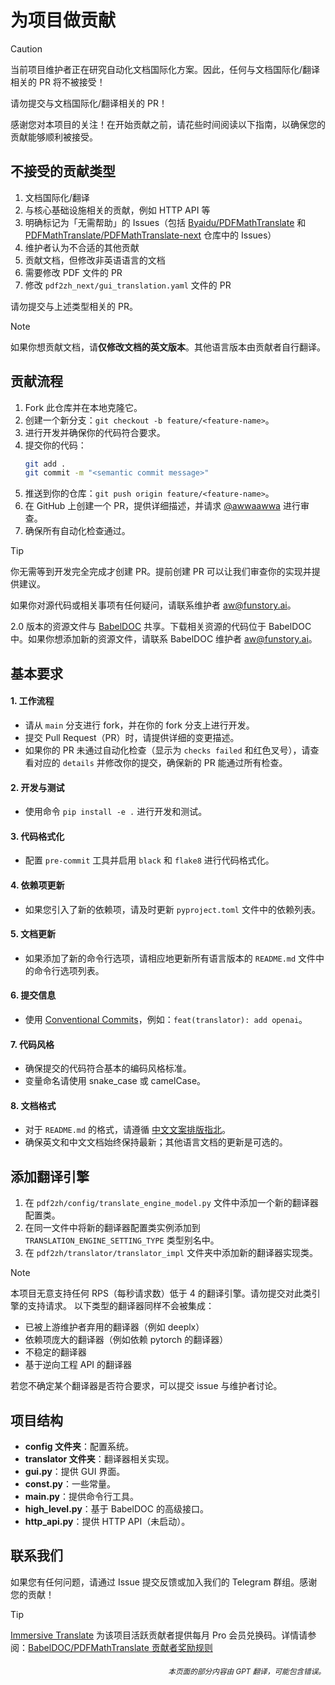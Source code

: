 # 为项目做贡献

> [!CAUTION]
>
> 当前项目维护者正在研究自动化文档国际化方案。因此，任何与文档国际化/翻译相关的 PR 将不被接受！
>
> 请勿提交与文档国际化/翻译相关的 PR！

感谢您对本项目的关注！在开始贡献之前，请花些时间阅读以下指南，以确保您的贡献能够顺利被接受。

## 不接受的贡献类型

1. 文档国际化/翻译
2. 与核心基础设施相关的贡献，例如 HTTP API 等
3. 明确标记为「无需帮助」的 Issues（包括 [Byaidu/PDFMathTranslate](Byaidu/PDFMathTranslate) 和 [PDFMathTranslate/PDFMathTranslate-next](PDFMathTranslate/PDFMathTranslate-next) 仓库中的 Issues）
4. 维护者认为不合适的其他贡献
5. 贡献文档，但修改非英语语言的文档
6. 需要修改 PDF 文件的 PR
7. 修改 `pdf2zh_next/gui_translation.yaml` 文件的 PR

请勿提交与上述类型相关的 PR。

> [!NOTE]
>
> 如果你想贡献文档，请**仅修改文档的英文版本**。其他语言版本由贡献者自行翻译。

## 贡献流程

1. Fork 此仓库并在本地克隆它。
2. 创建一个新分支：`git checkout -b feature/<feature-name>`。
3. 进行开发并确保你的代码符合要求。
4. 提交你的代码：
   ```bash
   git add .
   git commit -m "<semantic commit message>"
   ```
5. 推送到你的仓库：`git push origin feature/<feature-name>`。
6. 在 GitHub 上创建一个 PR，提供详细描述，并请求 [@awwaawwa](https://github.com/awwaawwa) 进行审查。
7. 确保所有自动化检查通过。

> [!TIP]
>
> 你无需等到开发完全完成才创建 PR。提前创建 PR 可以让我们审查你的实现并提供建议。
>
> 如果你对源代码或相关事项有任何疑问，请联系维护者 aw@funstory.ai。
>
> 2.0 版本的资源文件与 [BabelDOC](https://github.com/funstory-ai/BabelDOC) 共享。下载相关资源的代码位于 BabelDOC 中。如果你想添加新的资源文件，请联系 BabelDOC 维护者 aw@funstory.ai。

## 基本要求

<h4 id="sop">1. 工作流程</h4>

   - 请从 `main` 分支进行 fork，并在你的 fork 分支上进行开发。
   - 提交 Pull Request（PR）时，请提供详细的变更描述。
   - 如果你的 PR 未通过自动化检查（显示为 `checks failed` 和红色叉号），请查看对应的 `details` 并修改你的提交，确保新的 PR 能通过所有检查。


<h4 id="开发与测试">2. 开发与测试</h4>

   - 使用命令 `pip install -e .` 进行开发和测试。


<h4 id="格式">3. 代码格式化</h4>

   - 配置 `pre-commit` 工具并启用 `black` 和 `flake8` 进行代码格式化。


<h4 id="requpdate">4. 依赖项更新</h4>

   - 如果您引入了新的依赖项，请及时更新 `pyproject.toml` 文件中的依赖列表。


<h4 id="docupdate">5. 文档更新</h4>

   - 如果添加了新的命令行选项，请相应地更新所有语言版本的 `README.md` 文件中的命令行选项列表。


<h4 id="commitmsg">6. 提交信息</h4>

   - 使用 [Conventional Commits](https://www.conventionalcommits.org/en/v1.0.0/)，例如：`feat(translator): add openai`。


<h4 id="codestyle">7. 代码风格</h4>

   - 确保提交的代码符合基本的编码风格标准。
   - 变量命名请使用 snake_case 或 camelCase。


<h4 id="doctypo">8. 文档格式</h4>

   - 对于 `README.md` 的格式，请遵循 [中文文案排版指北](https://github.com/sparanoid/chinese-copywriting-guidelines)。
   - 确保英文和中文文档始终保持最新；其他语言文档的更新是可选的。

## 添加翻译引擎

1. 在 `pdf2zh/config/translate_engine_model.py` 文件中添加一个新的翻译器配置类。
2. 在同一文件中将新的翻译器配置类实例添加到 `TRANSLATION_ENGINE_SETTING_TYPE` 类型别名中。
3. 在 `pdf2zh/translator/translator_impl` 文件夹中添加新的翻译器实现类。

> [!NOTE]
>
> 本项目无意支持任何 RPS（每秒请求数）低于 4 的翻译引擎。请勿提交对此类引擎的支持请求。
> 以下类型的翻译器同样不会被集成：
> - 已被上游维护者弃用的翻译器（例如 deeplx）
> - 依赖项庞大的翻译器（例如依赖 pytorch 的翻译器）
> - 不稳定的翻译器
> - 基于逆向工程 API 的翻译器
>
> 若您不确定某个翻译器是否符合要求，可以提交 issue 与维护者讨论。

## 项目结构

- **config 文件夹**：配置系统。
- **translator 文件夹**：翻译器相关实现。
- **gui.py**：提供 GUI 界面。
- **const.py**：一些常量。
- **main.py**：提供命令行工具。
- **high_level.py**：基于 BabelDOC 的高级接口。
- **http_api.py**：提供 HTTP API（未启动）。

## 联系我们

如果您有任何问题，请通过 Issue 提交反馈或加入我们的 Telegram 群组。感谢您的贡献！

> [!TIP]
>
> [Immersive Translate](https://immersivetranslate.com) 为该项目活跃贡献者提供每月 Pro 会员兑换码。详情请参阅：[BabelDOC/PDFMathTranslate 贡献者奖励规则](https://funstory-ai.github.io/BabelDOC/CONTRIBUTOR_REWARD/)

<div align="right"> 
<h6><small>本页面的部分内容由 GPT 翻译，可能包含错误。</small></h6>